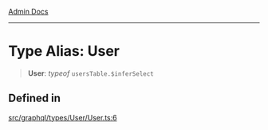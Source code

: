 [Admin Docs](/)

***

# Type Alias: User

> **User**: *typeof* `usersTable.$inferSelect`

## Defined in

[src/graphql/types/User/User.ts:6](https://github.com/NishantSinghhhhh/talawa-api/blob/05ae6a4794762096d917a90a3af0db22b7c47392/src/graphql/types/User/User.ts#L6)
